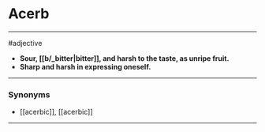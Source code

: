 # Acerb
---
#adjective
- **Sour, [[b/_bitter|bitter]], and harsh to the taste, as unripe fruit.**
- **Sharp and harsh in expressing oneself.**
---
### Synonyms
- [[acerbic]], [[acerbic]]
---
